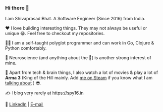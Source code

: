 ### Hi there 👋

I am Shivaprasad Bhat. A Software Engineer (Since 2016) from India.

 ♥️ I love building interesting things. They may not always be useful or unique 😁. Feel free to checkout my repositories.
 
👨‍💻 I am a self-taught polyglot programmer and can work in Go, Clojure & Python comfortably.

🤯 Neuroscience (and anything about the 🧠) is another strong interest of mine.

🤩 Apart from tech & brain things, I also watch a lot of movies & play a lot of **Arma 3** (King of the Hill mainly. Add [me on Steam](https://steamcommunity.com/id/phantom-actual/) if you know what I am [talking about](https://www.youtube.com/watch?v=kwxFrvE0bI4) ) 😎.

✍️ I blog very rarely at <https://spy16.in>

📡 [LinkedIn](https://www.linkedin.com/in/shivaprasadbhat/) | [E-mail](mailto:shiv.ylp@gmail.com)
